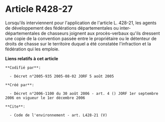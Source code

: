 # Article R428-27

Lorsqu'ils interviennent pour l'application de l'article L. 428-21, les agents de développement des fédérations
départementales ou inter-départementales de chasseurs joignent aux procès-verbaux qu'ils dressent une copie de la convention
passée entre le propriétaire ou le détenteur de droits de chasse sur le territoire duquel a été constatée l'infraction et la
fédération qui les emploie.

**Liens relatifs à cet article**

	**Codifié par**:

	  - Décret n°2005-935 2005-08-02 JORF 5 août 2005

	**Créé par**:

	  - Décret n°2006-1100 du 30 août 2006 - art. 4 () JORF 1er septembre 2006 en vigueur le 1er décembre 2006

	**Cite**:

	  - Code de l'environnement - art. L428-21 (V)
